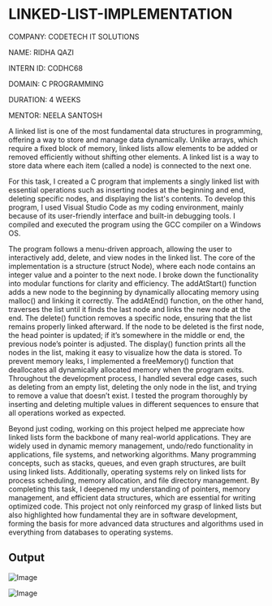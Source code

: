 # LINKED-LIST-IMPLEMENTATION

COMPANY: CODETECH IT SOLUTIONS

NAME: RIDHA QAZI

INTERN ID: CODHC68

DOMAIN: C PROGRAMMING

DURATION: 4 WEEKS

MENTOR: NEELA SANTOSH

A linked list is one of the most fundamental data structures in programming, offering a way to store and manage data dynamically. Unlike arrays, which require a fixed block of memory, linked lists allow elements to be added or removed efficiently without shifting other elements. A linked list is a way to store data where each item (called a node) is connected to the next one.

For this task, I created a C program that implements a singly linked list with essential operations such as inserting nodes at the beginning and end, deleting specific nodes, and displaying the list's contents. To develop this program, I used Visual Studio Code as my coding environment, mainly because of its user-friendly interface and built-in debugging tools. I compiled and executed the program using the GCC compiler on a Windows OS.

The program follows a menu-driven approach, allowing the user to interactively add, delete, and view nodes in the linked list. The core of the implementation is a structure (struct Node), where each node contains an integer value and a pointer to the next node. I broke down the functionality into modular functions for clarity and efficiency. The addAtStart() function adds a new node to the beginning by dynamically allocating memory using malloc() and linking it correctly. The addAtEnd() function, on the other hand, traverses the list until it finds the last node and links the new node at the end. The delete() function removes a specific node, ensuring that the list remains properly linked afterward. If the node to be deleted is the first node, the head pointer is updated; if it’s somewhere in the middle or end, the previous node’s pointer is adjusted. The display() function prints all the nodes in the list, making it easy to visualize how the data is stored. To prevent memory leaks, I implemented a freeMemory() function that deallocates all dynamically allocated memory when the program exits. Throughout the development process, I handled several edge cases, such as deleting from an empty list, deleting the only node in the list, and trying to remove a value that doesn’t exist. I tested the program thoroughly by inserting and deleting multiple values in different sequences to ensure that all operations worked as expected.

Beyond just coding, working on this project helped me appreciate how linked lists form the backbone of many real-world applications. They are widely used in dynamic memory management, undo/redo functionality in applications, file systems, and networking algorithms. Many programming concepts, such as stacks, queues, and even graph structures, are built using linked lists. Additionally, operating systems rely on linked lists for process scheduling, memory allocation, and file directory management. By completing this task, I deepened my understanding of pointers, memory management, and efficient data structures, which are essential for writing optimized code. This project not only reinforced my grasp of linked lists but also highlighted how fundamental they are in software development, forming the basis for more advanced data structures and algorithms used in everything from databases to operating systems.

## Output

![Image](https://github.com/user-attachments/assets/735b2e82-cc93-42fd-a47b-53a613f19dbd)

![Image](https://github.com/user-attachments/assets/781914a9-4cbf-4d13-9525-eae618791236)
